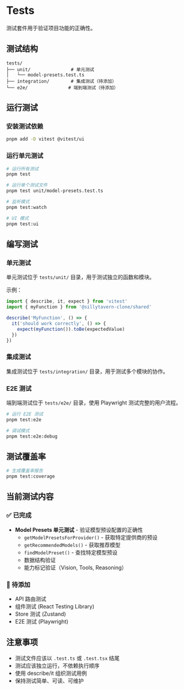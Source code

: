# Tests

测试套件用于验证项目功能的正确性。

## 测试结构

```
tests/
├── unit/               # 单元测试
│   └── model-presets.test.ts
├── integration/        # 集成测试（待添加）
└── e2e/               # 端到端测试（待添加）
```

## 运行测试

### 安装测试依赖

```bash
pnpm add -D vitest @vitest/ui
```

### 运行单元测试

```bash
# 运行所有测试
pnpm test

# 运行单个测试文件
pnpm test unit/model-presets.test.ts

# 监听模式
pnpm test:watch

# UI 模式
pnpm test:ui
```

## 编写测试

### 单元测试

单元测试位于 `tests/unit/` 目录，用于测试独立的函数和模块。

示例：
```typescript
import { describe, it, expect } from 'vitest'
import { myFunction } from '@sillytavern-clone/shared'

describe('MyFunction', () => {
  it('should work correctly', () => {
    expect(myFunction()).toBe(expectedValue)
  })
})
```

### 集成测试

集成测试位于 `tests/integration/` 目录，用于测试多个模块的协作。

### E2E 测试

端到端测试位于 `tests/e2e/` 目录，使用 Playwright 测试完整的用户流程。

```bash
# 运行 E2E 测试
pnpm test:e2e

# 调试模式
pnpm test:e2e:debug
```

## 测试覆盖率

```bash
# 生成覆盖率报告
pnpm test:coverage
```

## 当前测试内容

### ✅ 已完成

- **Model Presets 单元测试** - 验证模型预设配置的正确性
  - `getModelPresetsForProvider()` - 获取特定提供商的预设
  - `getRecommendedModels()` - 获取推荐模型
  - `findModelPreset()` - 查找特定模型预设
  - 数据结构验证
  - 能力标记验证（Vision, Tools, Reasoning）

### 🚧 待添加

- API 路由测试
- 组件测试 (React Testing Library)
- Store 测试 (Zustand)
- E2E 测试 (Playwright)

## 注意事项

- 测试文件应该以 `.test.ts` 或 `.test.tsx` 结尾
- 测试应该独立运行，不依赖执行顺序
- 使用 describe/it 组织测试用例
- 保持测试简单、可读、可维护

